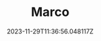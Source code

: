 ---
title: "Marco"
category: "IndieWeb & Personal Blogs"
site_url: https://mb.esamecar.net/
feed_url: https://mb.esamecar.net/feed.xml
date: 2023-11-29T11:36:56.048117Z
domain: mb.esamecar.net

---